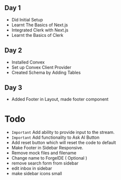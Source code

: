 ## Day 1
- Did Initial Setup
- Learnt The Basics of Next.js
- Integrated Clerk with Next.js
- Learnt the Basics of Clerk

## Day 2
- Installed Convex
- Set up Convex Client Provider
- Created Schema by Adding Tables

## Day 3
- Added Footer in Layout, made footer component


# Todo
- ```Important``` Add ability to provide input to the stream.
- ```Important``` Add functionality to Ask AI Button
- Add reset button which will reset the code to default
- Make Footer in Sidebar Responsive.
- Remove mock files and filename
- Change name to ForgeIDE ( Optional )
- remove search form from sidebar
- edit inbox in sidebar
- make sidebar icons small
